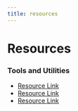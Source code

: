 ```yaml
---
title: resources
---
```


# Resources

### Tools and Utilities

- [Resource Link](./)
- [Resource Link](./)
- [Resource Link](./)
